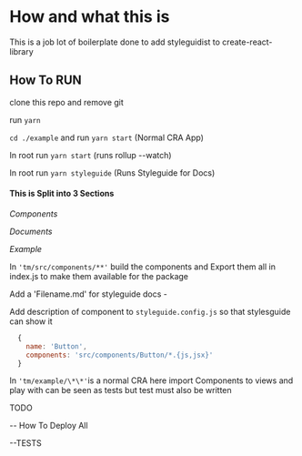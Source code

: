 # How and what this is

This is a job lot of boilerplate done to add styleguidist to create-react-library

## How To RUN

clone this repo and remove git

run `yarn`

`cd ./example` and run `yarn start` (Normal CRA App)

In root run `yarn start` (runs rollup --watch)

In root run `yarn styleguide` (Runs Styleguide for Docs)

#### This is Split into 3 Sections

_Components_

_Documents_

_Example_

In `'tm/src/components/**'` build the components and Export them all in index.js to make them available for the package

Add a 'Filename.md' for styleguide docs -

Add description of component to `styleguide.config.js` so that stylesguide can show it

```js
  {
    name: 'Button',
    components: 'src/components/Button/*.{js,jsx}'
  }
```

In `'tm/example/\*\*'`is a normal CRA here import Components to views and play with
can be seen as tests but test must also be written

TODO

-- How To Deploy All

--TESTS

```

```

